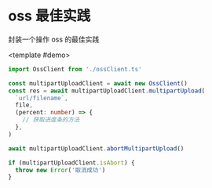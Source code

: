 # oss 最佳实践

封装一个操作 oss 的最佳实践

<DemoBlock src="practices/ossClient.ts" >

<template #demo>

```ts
import OssClient from './ossClient.ts'

const multipartUploadClient = await new OssClient()
const res = await multipartUploadClient.multipartUpload(
  `url/filename`,
  file,
  (percent: number) => {
    // 获取进度条的方法
  },
)

await multipartUploadClient.abortMultipartUpload()

if (multipartUploadClient.isAbort) {
  throw new Error('取消成功')
}
```

</template>

</DemoBlock >

